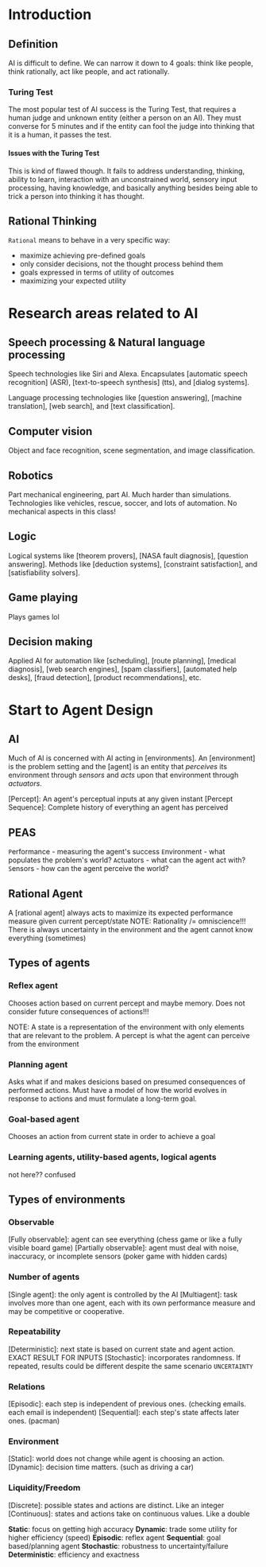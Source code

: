 # Introduction

## Definition

AI is difficult to define. We can narrow it down to 4 goals: think like people, think rationally, act like people, and act rationally.

### Turing Test

The most popular test of AI success is the Turing Test, that requires a human judge and unknown entity (either a person on an AI). They must converse for 5 minutes and if the entity can fool the judge into thinking that it is a human, it passes the test.

#### Issues with the Turing Test

This is kind of flawed though. It fails to address understanding, thinking, ability to learn, interaction with an unconstrained world, sensory input processing, having knowledge, and basically anything besides being able to trick a person into thinking it has thought.

## Rational Thinking

`Rational` means to behave in a very specific way:

- maximize achieving pre-defined goals
- only consider decisions, not the thought process behind them
- goals expressed in terms of utility of outcomes
- maximizing your expected utility

# Research areas related to AI

## Speech processing & Natural language processing

Speech technologies like Siri and Alexa. Encapsulates [automatic speech recognition] (ASR), [text-to-speech synthesis] (tts), and [dialog systems].

Language processing technologies like [question answering], [machine translation], [web search], and [text classification].

## Computer vision

Object and face recognition, scene segmentation, and image classification.

## Robotics

Part mechanical engineering, part AI. Much harder than simulations.
Technologies like vehicles, rescue, soccer, and lots of automation.
No mechanical aspects in this class!

## Logic

Logical systems like [theorem provers], [NASA fault diagnosis], [question answering].
Methods like [deduction systems], [constraint satisfaction], and [satisfiability solvers].

## Game playing

Plays games lol

## Decision making

Applied AI for automation like [scheduling], [route planning], [medical diagnosis], [web search engines], [spam classifiers], [automated help desks], [fraud detection], [product recommendations], etc.

# Start to Agent Design

## AI

Much of AI is concerned with AI acting in [environments]. An [environment] is the problem setting and the [agent] is an entity that _perceives_ its environment through _sensors_ and _acts_ upon that environment through _actuators_.

[Percept]: An agent's perceptual inputs at any given instant
[Percept Sequence]: Complete history of everything an agent has perceived

## PEAS

`P`erformance - measuring the agent's success
`E`nvironment - what populates the problem's world?
`A`ctuators - what can the agent act with?
`S`ensors - how can the agent perceive the world?

## Rational Agent

A [rational agent] always acts to maximize its expected performance measure given current percept/state
NOTE: Rationality /= omniscience!!! There is always uncertainty in the environment and the agent cannot know everything (sometimes)

## Types of agents

### Reflex agent

Chooses action based on current percept and maybe memory. Does not consider future consequences of actions!!!

NOTE: A state is a representation of the environment with only elements that are relevant to the problem. A percept is what the agent can perceive from the environment

### Planning agent

Asks what if and makes desicions based on presumed consequences of performed actions. Must have a model of how the world evolves in response to actions and must formulate a long-term goal.

### Goal-based agent

Chooses an action from current state in order to achieve a goal

### Learning agents, utility-based agents, logical agents

not here?? confused

## Types of environments

### Observable

[Fully observable]: agent can see everything (chess game or like a fully visible board game)
[Partially observable]: agent must deal with noise, inaccuracy, or incomplete sensors (poker game with hidden cards)

### Number of agents

[Single agent]: the only agent is controlled by the AI
[Multiagent]: task involves more than one agent, each with its own performance measure and may be competitive or cooperative.

### Repeatability

[Deterministic]: next state is based on current state and agent action. EXACT RESULT FOR INPUTS
[Stochastic]: incorporates randomness. If repeated, results could be different despite the same scenario `UNCERTAINTY`

### Relations

[Episodic]: each step is independent of previous ones. (checking emails. each email is independent)
[Sequential]: each step's state affects later ones. (pacman)

### Environment

[Static]: world does not change while agent is choosing an action.
[Dynamic]: decision time matters. (such as driving a car)

### Liquidity/Freedom

[Discrete]: possible states and actions are distinct. Like an integer
[Continuous]: states and actions take on continuous values. Like a double

**Static**: focus on getting high accuracy
**Dynamic**: trade some utility for higher efficiency (speed)
**Episodic**: reflex agent
**Sequential**: goal based/planning agent
**Stochastic**: robustness to uncertainty/failure
**Deterministic**: efficiency and exactness
